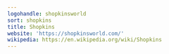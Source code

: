 ```yaml
---
logohandle: shopkinsworld
sort: shopkins
title: Shopkins
website: 'https://shopkinsworld.com/'
wikipedia: https://en.wikipedia.org/wiki/Shopkins
---
```


